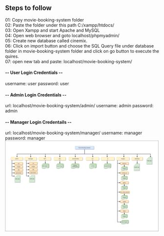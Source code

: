 <h2>Steps to follow</h2>

01: Copy movie-booking-system folder <br>
02: Paste the folder under this path C:/xampp/htdocs/ <br>
03: Open Xampp and start Apache and MySQL <br>
04: Open web browser and goto localhost/phpmyadmin/ <br>
05: Create new database called cinemix. <br>
06: Click on import button and choose the SQL Query file under database folder in movie-booking-system folder and click on go button to execute the quires. <br>
07: open new tab and paste: localhost/movie-booking-system/ <br>

<h4>-- User Login Credentials --</h4>
username: user
password: user


<h4>-- Admin Login Credentials --</h4>
url: localhost/movie-booking-system/admin/
username: admin
password: admin


<h4>-- Manager Login Credentails --</h4>
url: localhost/movie-booking-system/manager/
username: manager
password: manager

<img src = "https://raw.githubusercontent.com/sachidumaleesha/Movie-Booking-WebApp/main/Version-01/Cinemix%20Folder%20Structure.png">
